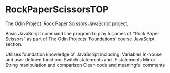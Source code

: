 # RockPaperScissorsTOP
The Odin Project. Rock Paper Scissors JavaScript project.

Basic JavaScript command line program to play 5 games of "Rock Paper Scissors" as part of The Odin Projects 'Foundations' course JavaScipt section.

Utilises foundation knowledge of JavaScript including:
    Variables
    In-house and user defined functions
    Switch statements and IF statements
    Minor String manipulation and comparison
    Clean code and meaningful comments